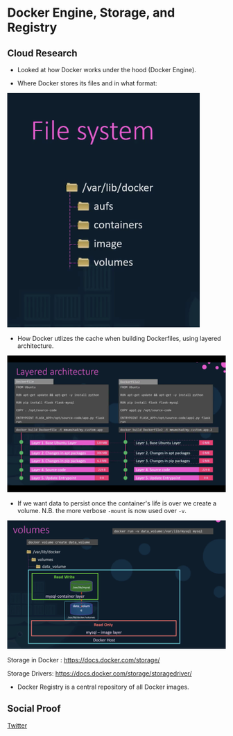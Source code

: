 <!-- This is a template you can use for quick progress days. It removes a lot of the steps we encourage you to share in the longer template 000-DAY-ARTICLE-LONG-TEMPLATE.MD-->

# Docker Engine, Storage, and Registry

## Cloud Research

- Looked at how Docker works under the hood (Docker Engine).

- Where Docker stores its files and in what format:

![docker file system tree](/Journey/033/filesystem.png)

- How Docker utlizes the cache when building Dockerfiles, using layered architecture.

![layered architecture](/Journey/033/architecture.png)

- If we want data to persist once the container's life is over we create a volume. N.B. the more verbose `-mount` is now used over `-v`.

![docker volume](/Journey/033/volumes.png)

Storage in Docker : https://docs.docker.com/storage/

Storage Drivers: https://docs.docker.com/storage/storagedriver/

- Docker Registry is a central repository of all Docker images.

## Social Proof

[Twitter](https://twitter.com/_notwaving/status/1332756327320444930?s=20)
